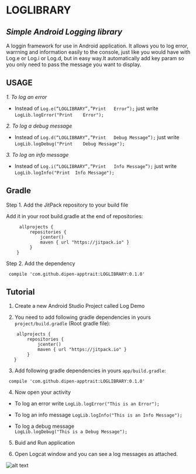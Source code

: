 # LOGLIBRARY
<i>Simple Android	Logging library</i>
---
A loggin framework for use in Android application. It allows you to log error, warrning and information easily to the console, just like you would have with Log.e or Log.i or Log.d, but in easy way.It automatically add key param so you only need to pass the message you want to display.


## USAGE

*1. To log an error*
- Instead of ```Log.e(“LOGLIBRARY”,”Print	Error”);``` just write ```LogLib.logError("Print	Error");```

*2. To log a debug message*
- Instead of ```Log.d(“LOGLIBRARY”,”Print	Debug Message”);``` just write ```LogLib.logDebug("Print	Debug Message");```

*3. To log an info message*
- Instead of ```Log.i(“LOGLIBRARY”,”Print	Info Message”);``` just write ```LogLib.logInfo("Print	Info Message");```


 ## Gradle
 
 Step 1. Add the JitPack repository to your build file
 
 Add it in your root build.gradle at the end of repositories:
 
``` 
     allprojects {
         repositories {
             jcenter()
             maven { url "https://jitpack.io" }
         }
    }
```

Step 2. Add the dependency

``` compile 'com.github.dipen-apptrait:LOGLIBRARY:0.1.0'```


 ## Tutorial
 
 1. Create a new Android Studio Project called Log Demo
 
 2. You need to add following gradle dependencies in yours ```project/build.gradle``` (Root gradle file):
 ``` 
     allprojects {
         repositories {
             jcenter()
             maven { url "https://jitpack.io" }
         }
    }
 ```
 
 3. Add following gradle dependencies in yours ```app/build.gradle```:
 
``` compile 'com.github.dipen-apptrait:LOGLIBRARY:0.1.0'```
 
 4. Now open your activity
 
 - To log an error write 
 ```LogLib.logError("This is an Error");```

 - To log an info message 
 ```LogLib.logInfo("This is an Info Message");```

 - To log a debug message  
 ```LogLib.logDebug("This is a Debug Message");```

 5. Buid and Run application
 
 6. Open Logcat window and you can see a log messages as attached.
 
 ![alt text](http://apptraitsolutions.com/images/logcat.png)
